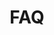 ---
title: FAQ
position_number: 10
parameters:
- name:
content:
content_markdown: >-

    1.Internal Server Error
        
        原因可能是用户请求的参数与服务器要求的接口参数不一致，比如下单接口要求参数放在body中以json格式传送，但是请求的时候以query形式请求，会导致此类错误。所以对于POST类型的请求，如无特别要求，都以json形式放在body中。对于其他类请求，无特别说明都以query形式传送。请求头中的content-type推荐使用application/json。

    2.AUTH_103
        
        生成签名时Y=#method#path#query#body，Y中的query和body内容如果和请求中传送的内容不一致，会出现此类错误。大概错误分为以下几种：
        1.非post类请求，参数放在路径中时，如 Get  /v4/order/{orderId}，此时就不用在query加上orderId这个参数，
        
        
      
left_code_blocks:
- code_block:
  title:
  language:
right_code_blocks:
- code_block:
  title:
  language:
---